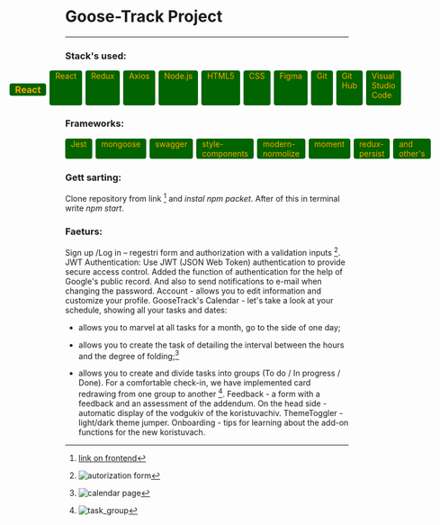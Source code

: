 # Goose-Track Project

---

### Stack's used:

<div style="display: flex; justify-content: center;">
<h3 style = "background-color: darkgreen; color: orange; padding: 1px 2px; border-radius: 4px;margin-right: 6px; padding-left: 10px; padding-right: 10px; text-align: center">React</h3>
<span style = "background-color: darkgreen; color: orange; padding: 1px 2px; border-radius: 4px;margin-right: 6px; padding-left: 10px; padding-right: 10px; text-align: center"  >React</span>
<span style = "background-color: darkgreen; color: orange; padding: 1px 2px; border-radius: 4px;margin-right: 6px; padding-left: 10px; padding-right: 10px; text-aline: center"  >Redux</span>
<span style = "background-color: darkgreen; color: orange; padding: 1px 2px; border-radius: 4px;margin-right: 6px; padding-left: 10px; padding-right: 10px; text-aline: center"  >Axios</span>
<span style = "background-color: darkgreen; color: orange; padding: 1px 2px; border-radius: 4px;margin-right: 6px; padding-left: 10px; padding-right: 10px; text-aline: center"  >Node.js</span>
<span style = "background-color: darkgreen; color: orange; padding: 1px 2px; border-radius: 4px;margin-right: 6px; padding-left: 10px; padding-right: 10px; text-aline: center"  >HTML5</span>
<span style = "background-color: darkgreen; color: orange; padding: 1px 2px; border-radius: 4px;margin-right: 6px; padding-left: 10px; padding-right: 10px; text-aline: center"  >CSS</span>
<span style = "background-color: darkgreen; color: orange; padding: 1px 2px; border-radius: 4px;margin-right: 6px; padding-left: 10px; padding-right: 10px; text-aline: center"  >Figma</span>
<span style = "background-color: darkgreen; color: orange; padding: 1px 2px; border-radius: 4px;margin-right: 6px; padding-left: 10px; padding-right: 10px; text-aline: center"  >Git</span>
<span style = "background-color: darkgreen; color: orange; padding: 1px 2px; border-radius: 4px;margin-right: 6px; padding-left: 10px; padding-right: 10px; text-aline: center"  >Git Hub</span>
<span style = "background-color: darkgreen; color: orange; padding: 1px 2px; border-radius: 4px;margin-right: 6px; padding-left: 10px; padding-right: 10px; text-aline: center"  >Visual Studio Code</span>
</div>

### Frameworks:

<div style="display: flex; flax-wrap: wrap;">
<span style = "background-color: darkgreen; color: orange; padding: 1px 2px; border-radius: 4px;margin-right: 6px; padding-left: 10px; padding-right: 10px; text-aline: center"  >Jest</span>
<span style = "background-color: darkgreen; color: orange; padding: 1px 2px; border-radius: 4px;margin-right: 6px; padding-left: 10px; padding-right: 10px; text-aline: center"  >mongoose</span>
<span style = "background-color: darkgreen; color: orange; padding: 1px 2px; border-radius: 4px;margin-right: 6px; padding-left: 10px; padding-right: 10px; text-aline: center"  >swagger</span>
<span style = "background-color: darkgreen; color: orange; padding: 1px 2px; border-radius: 4px;margin-right: 6px; padding-left: 10px; padding-right: 10px; text-aline: center"  >style-components</span>
<span style = "background-color: darkgreen; color: orange; padding: 1px 2px; border-radius: 4px;margin-right: 6px; padding-left: 10px; padding-right: 10px; text-aline: center"  >modern-normolize</span>
<span style = "background-color: darkgreen; color: orange; padding: 1px 2px; border-radius: 4px;margin-right: 6px; padding-left: 10px; padding-right: 10px; text-aline: center"  >moment</span>
<span style = "background-color: darkgreen; color: orange; padding: 1px 2px; border-radius: 4px;margin-right: 6px; padding-left: 10px; padding-right: 10px; text-aline: center"  >redux-persist</span>
<span style = "background-color: darkgreen; color: orange; padding: 1px 2px; border-radius: 4px;margin-right: 6px; padding-left: 10px; padding-right: 10px; text-aline: center"  >and other's</span>
</div>

### Gett sarting:

Clone repository from link [^1] and _instal npm packet_. After of this in
terminal write _npm start_.

### Faeturs:

Sign up /Log in – regestri form and authorization with a validation inputs [^2].
JWT Authentication: Use JWT (JSON Web Token) authentication to provide secure
access control. Added the function of authentication for the help of Google's
public record. And also to send notifications to e-mail when changing the
password. Account - allows you to edit information and customize your profile.
GooseTrack's Calendar - let's take a look at your schedule, showing all your
tasks and dates:

- allows you to marvel at all tasks for a month, go to the side of one day;

- allows you to create the task of detailing the interval between the hours and
  the degree of folding;[^3]

- allows you to create and divide tasks into groups (To do / In progress /
  Done). For a comfortable check-in, we have implemented card redrawing from one
  group to another [^4]. Feedback - a form with a feedback and an assessment of
  the addendum. On the head side - automatic display of the vodgukiv of the
  koristuvachiv. ThemeToggler - light/dark theme jumper. Onboarding - tips for
  learning about the add-on functions for the new koristuvach.

[^1]:
    [link on frontend](https://github.com/Malakhow-Alexandr/Team-Project-Organaizer-Goose-Track)

[^2]:
    ![autorization form](https://res.cloudinary.com/dlw8ttfw9/image/upload/v1688218733/Auotorization_form_tdekis.jpg)

[^3]:
    ![calendar page](https://res.cloudinary.com/dlw8ttfw9/image/upload/v1688221938/make_a_task_tockqa.jpg)

[^4]:
    ![task_group](https://res.cloudinary.com/dlw8ttfw9/image/upload/v1688221938/task_process_nyt2as.jpg)
